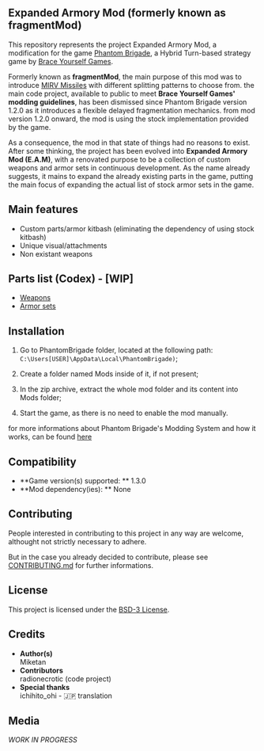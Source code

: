 ## Expanded Armory Mod (formerly known as fragmentMod)
This repository represents the project Expanded Armory Mod, a modification for the game [Phantom Brigade](https://braceyourselfgames.com/phantom-brigade/), a Hybrid Turn-based strategy game by [Brace Yourself Games](https://braceyourselfgames.com).

Formerly known as **fragmentMod**, the main purpose of this mod was to introduce [MIRV Missiles](https://en.wikipedia.org/wiki/Multiple_independently_targetable_reentry_vehicle) with different splitting patterns to choose from. the main code project, available to public to meet **Brace Yourself Games' modding guidelines**, has been dismissed since Phantom Brigade version 1.2.0 as it introduces a flexible delayed fragmentation mechanics. from mod version 1.2.0 onward, the mod is using the stock implementation provided by the game.

As a consequence, the mod in that state of things had no reasons to exist. After some thinking, the project has been evolved into **Expanded Armory Mod (E.A.M)**, with a renovated purpose to be a collection of custom weapons and armor sets in continuous development. As the name already suggests, it mains to expand the already existing parts in the game, putting the main focus of expanding the actual list of stock armor sets in the game.

## Main features

- Custom parts/armor kitbash (eliminating the dependency of using stock kitbash)
- Unique visual/attachments
- Non existant weapons

## Parts list (Codex) - [WIP]
- [Weapons](modCodex/WEAPONS.md)
- [Armor sets](modCodex/ARMOR_SETS.md)

## Installation

1. Go to PhantomBrigade folder, located at the following path:
```C:\Users[USER]\AppData\Local\PhantomBrigade)```;

2. Create a folder named Mods inside of it, if not present;

3. In the zip archive, extract the whole mod folder and its content into Mods folder;

4. Start the game, as there is no need to enable the mod manually. 

for more informations about Phantom Brigade's Modding System and how it works, can be found [here](https://wiki.braceyourselfgames.com/en/PhantomBrigade/Modding/ModSystem)


## Compatibility

- **Game version(s) supported: ** 1.3.0
- **Mod dependency(ies): ** None

## Contributing

People interested in contributing to this project in any way are welcome, althought not strictly necessary to adhere.

But in the case you already decided to contribute, please see [CONTRIBUTING.md](CONTRIBUTING.md) for further informations.

## License

This project is licensed under the [BSD-3 License](LICENSE).

## Credits

- **Author(s)**
    <br>Miketan
- **Contributors**
    <br>radionecrotic (code project)
- **Special thanks**
    <br> ichihito_ohi - 🇯🇵 translation

## Media

_WORK IN PROGRESS_
